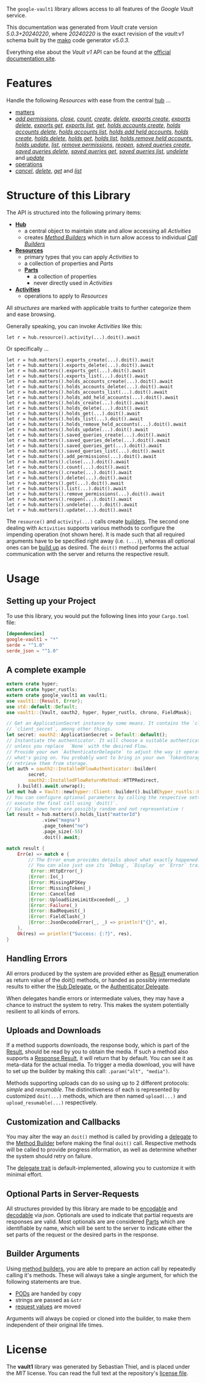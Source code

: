 <!---
DO NOT EDIT !
This file was generated automatically from 'src/generator/templates/api/README.md.mako'
DO NOT EDIT !
-->
The `google-vault1` library allows access to all features of the *Google Vault* service.

This documentation was generated from *Vault* crate version *5.0.3+20240220*, where *20240220* is the exact revision of the *vault:v1* schema built by the [mako](http://www.makotemplates.org/) code generator *v5.0.3*.

Everything else about the *Vault* *v1* API can be found at the
[official documentation site](https://developers.google.com/vault).
# Features

Handle the following *Resources* with ease from the central [hub](https://docs.rs/google-vault1/5.0.3+20240220/google_vault1/Vault) ... 

* [matters](https://docs.rs/google-vault1/5.0.3+20240220/google_vault1/api::Matter)
 * [*add permissions*](https://docs.rs/google-vault1/5.0.3+20240220/google_vault1/api::MatterAddPermissionCall), [*close*](https://docs.rs/google-vault1/5.0.3+20240220/google_vault1/api::MatterCloseCall), [*count*](https://docs.rs/google-vault1/5.0.3+20240220/google_vault1/api::MatterCountCall), [*create*](https://docs.rs/google-vault1/5.0.3+20240220/google_vault1/api::MatterCreateCall), [*delete*](https://docs.rs/google-vault1/5.0.3+20240220/google_vault1/api::MatterDeleteCall), [*exports create*](https://docs.rs/google-vault1/5.0.3+20240220/google_vault1/api::MatterExportCreateCall), [*exports delete*](https://docs.rs/google-vault1/5.0.3+20240220/google_vault1/api::MatterExportDeleteCall), [*exports get*](https://docs.rs/google-vault1/5.0.3+20240220/google_vault1/api::MatterExportGetCall), [*exports list*](https://docs.rs/google-vault1/5.0.3+20240220/google_vault1/api::MatterExportListCall), [*get*](https://docs.rs/google-vault1/5.0.3+20240220/google_vault1/api::MatterGetCall), [*holds accounts create*](https://docs.rs/google-vault1/5.0.3+20240220/google_vault1/api::MatterHoldAccountCreateCall), [*holds accounts delete*](https://docs.rs/google-vault1/5.0.3+20240220/google_vault1/api::MatterHoldAccountDeleteCall), [*holds accounts list*](https://docs.rs/google-vault1/5.0.3+20240220/google_vault1/api::MatterHoldAccountListCall), [*holds add held accounts*](https://docs.rs/google-vault1/5.0.3+20240220/google_vault1/api::MatterHoldAddHeldAccountCall), [*holds create*](https://docs.rs/google-vault1/5.0.3+20240220/google_vault1/api::MatterHoldCreateCall), [*holds delete*](https://docs.rs/google-vault1/5.0.3+20240220/google_vault1/api::MatterHoldDeleteCall), [*holds get*](https://docs.rs/google-vault1/5.0.3+20240220/google_vault1/api::MatterHoldGetCall), [*holds list*](https://docs.rs/google-vault1/5.0.3+20240220/google_vault1/api::MatterHoldListCall), [*holds remove held accounts*](https://docs.rs/google-vault1/5.0.3+20240220/google_vault1/api::MatterHoldRemoveHeldAccountCall), [*holds update*](https://docs.rs/google-vault1/5.0.3+20240220/google_vault1/api::MatterHoldUpdateCall), [*list*](https://docs.rs/google-vault1/5.0.3+20240220/google_vault1/api::MatterListCall), [*remove permissions*](https://docs.rs/google-vault1/5.0.3+20240220/google_vault1/api::MatterRemovePermissionCall), [*reopen*](https://docs.rs/google-vault1/5.0.3+20240220/google_vault1/api::MatterReopenCall), [*saved queries create*](https://docs.rs/google-vault1/5.0.3+20240220/google_vault1/api::MatterSavedQueryCreateCall), [*saved queries delete*](https://docs.rs/google-vault1/5.0.3+20240220/google_vault1/api::MatterSavedQueryDeleteCall), [*saved queries get*](https://docs.rs/google-vault1/5.0.3+20240220/google_vault1/api::MatterSavedQueryGetCall), [*saved queries list*](https://docs.rs/google-vault1/5.0.3+20240220/google_vault1/api::MatterSavedQueryListCall), [*undelete*](https://docs.rs/google-vault1/5.0.3+20240220/google_vault1/api::MatterUndeleteCall) and [*update*](https://docs.rs/google-vault1/5.0.3+20240220/google_vault1/api::MatterUpdateCall)
* [operations](https://docs.rs/google-vault1/5.0.3+20240220/google_vault1/api::Operation)
 * [*cancel*](https://docs.rs/google-vault1/5.0.3+20240220/google_vault1/api::OperationCancelCall), [*delete*](https://docs.rs/google-vault1/5.0.3+20240220/google_vault1/api::OperationDeleteCall), [*get*](https://docs.rs/google-vault1/5.0.3+20240220/google_vault1/api::OperationGetCall) and [*list*](https://docs.rs/google-vault1/5.0.3+20240220/google_vault1/api::OperationListCall)




# Structure of this Library

The API is structured into the following primary items:

* **[Hub](https://docs.rs/google-vault1/5.0.3+20240220/google_vault1/Vault)**
    * a central object to maintain state and allow accessing all *Activities*
    * creates [*Method Builders*](https://docs.rs/google-vault1/5.0.3+20240220/google_vault1/client::MethodsBuilder) which in turn
      allow access to individual [*Call Builders*](https://docs.rs/google-vault1/5.0.3+20240220/google_vault1/client::CallBuilder)
* **[Resources](https://docs.rs/google-vault1/5.0.3+20240220/google_vault1/client::Resource)**
    * primary types that you can apply *Activities* to
    * a collection of properties and *Parts*
    * **[Parts](https://docs.rs/google-vault1/5.0.3+20240220/google_vault1/client::Part)**
        * a collection of properties
        * never directly used in *Activities*
* **[Activities](https://docs.rs/google-vault1/5.0.3+20240220/google_vault1/client::CallBuilder)**
    * operations to apply to *Resources*

All *structures* are marked with applicable traits to further categorize them and ease browsing.

Generally speaking, you can invoke *Activities* like this:

```Rust,ignore
let r = hub.resource().activity(...).doit().await
```

Or specifically ...

```ignore
let r = hub.matters().exports_create(...).doit().await
let r = hub.matters().exports_delete(...).doit().await
let r = hub.matters().exports_get(...).doit().await
let r = hub.matters().exports_list(...).doit().await
let r = hub.matters().holds_accounts_create(...).doit().await
let r = hub.matters().holds_accounts_delete(...).doit().await
let r = hub.matters().holds_accounts_list(...).doit().await
let r = hub.matters().holds_add_held_accounts(...).doit().await
let r = hub.matters().holds_create(...).doit().await
let r = hub.matters().holds_delete(...).doit().await
let r = hub.matters().holds_get(...).doit().await
let r = hub.matters().holds_list(...).doit().await
let r = hub.matters().holds_remove_held_accounts(...).doit().await
let r = hub.matters().holds_update(...).doit().await
let r = hub.matters().saved_queries_create(...).doit().await
let r = hub.matters().saved_queries_delete(...).doit().await
let r = hub.matters().saved_queries_get(...).doit().await
let r = hub.matters().saved_queries_list(...).doit().await
let r = hub.matters().add_permissions(...).doit().await
let r = hub.matters().close(...).doit().await
let r = hub.matters().count(...).doit().await
let r = hub.matters().create(...).doit().await
let r = hub.matters().delete(...).doit().await
let r = hub.matters().get(...).doit().await
let r = hub.matters().list(...).doit().await
let r = hub.matters().remove_permissions(...).doit().await
let r = hub.matters().reopen(...).doit().await
let r = hub.matters().undelete(...).doit().await
let r = hub.matters().update(...).doit().await
```

The `resource()` and `activity(...)` calls create [builders][builder-pattern]. The second one dealing with `Activities` 
supports various methods to configure the impending operation (not shown here). It is made such that all required arguments have to be 
specified right away (i.e. `(...)`), whereas all optional ones can be [build up][builder-pattern] as desired.
The `doit()` method performs the actual communication with the server and returns the respective result.

# Usage

## Setting up your Project

To use this library, you would put the following lines into your `Cargo.toml` file:

```toml
[dependencies]
google-vault1 = "*"
serde = "^1.0"
serde_json = "^1.0"
```

## A complete example

```Rust
extern crate hyper;
extern crate hyper_rustls;
extern crate google_vault1 as vault1;
use vault1::{Result, Error};
use std::default::Default;
use vault1::{Vault, oauth2, hyper, hyper_rustls, chrono, FieldMask};

// Get an ApplicationSecret instance by some means. It contains the `client_id` and 
// `client_secret`, among other things.
let secret: oauth2::ApplicationSecret = Default::default();
// Instantiate the authenticator. It will choose a suitable authentication flow for you, 
// unless you replace  `None` with the desired Flow.
// Provide your own `AuthenticatorDelegate` to adjust the way it operates and get feedback about 
// what's going on. You probably want to bring in your own `TokenStorage` to persist tokens and
// retrieve them from storage.
let auth = oauth2::InstalledFlowAuthenticator::builder(
        secret,
        oauth2::InstalledFlowReturnMethod::HTTPRedirect,
    ).build().await.unwrap();
let mut hub = Vault::new(hyper::Client::builder().build(hyper_rustls::HttpsConnectorBuilder::new().with_native_roots().https_or_http().enable_http1().build()), auth);
// You can configure optional parameters by calling the respective setters at will, and
// execute the final call using `doit()`.
// Values shown here are possibly random and not representative !
let result = hub.matters().holds_list("matterId")
             .view("magna")
             .page_token("no")
             .page_size(-55)
             .doit().await;

match result {
    Err(e) => match e {
        // The Error enum provides details about what exactly happened.
        // You can also just use its `Debug`, `Display` or `Error` traits
         Error::HttpError(_)
        |Error::Io(_)
        |Error::MissingAPIKey
        |Error::MissingToken(_)
        |Error::Cancelled
        |Error::UploadSizeLimitExceeded(_, _)
        |Error::Failure(_)
        |Error::BadRequest(_)
        |Error::FieldClash(_)
        |Error::JsonDecodeError(_, _) => println!("{}", e),
    },
    Ok(res) => println!("Success: {:?}", res),
}

```
## Handling Errors

All errors produced by the system are provided either as [Result](https://docs.rs/google-vault1/5.0.3+20240220/google_vault1/client::Result) enumeration as return value of
the doit() methods, or handed as possibly intermediate results to either the 
[Hub Delegate](https://docs.rs/google-vault1/5.0.3+20240220/google_vault1/client::Delegate), or the [Authenticator Delegate](https://docs.rs/yup-oauth2/*/yup_oauth2/trait.AuthenticatorDelegate.html).

When delegates handle errors or intermediate values, they may have a chance to instruct the system to retry. This 
makes the system potentially resilient to all kinds of errors.

## Uploads and Downloads
If a method supports downloads, the response body, which is part of the [Result](https://docs.rs/google-vault1/5.0.3+20240220/google_vault1/client::Result), should be
read by you to obtain the media.
If such a method also supports a [Response Result](https://docs.rs/google-vault1/5.0.3+20240220/google_vault1/client::ResponseResult), it will return that by default.
You can see it as meta-data for the actual media. To trigger a media download, you will have to set up the builder by making
this call: `.param("alt", "media")`.

Methods supporting uploads can do so using up to 2 different protocols: 
*simple* and *resumable*. The distinctiveness of each is represented by customized 
`doit(...)` methods, which are then named `upload(...)` and `upload_resumable(...)` respectively.

## Customization and Callbacks

You may alter the way an `doit()` method is called by providing a [delegate](https://docs.rs/google-vault1/5.0.3+20240220/google_vault1/client::Delegate) to the 
[Method Builder](https://docs.rs/google-vault1/5.0.3+20240220/google_vault1/client::CallBuilder) before making the final `doit()` call. 
Respective methods will be called to provide progress information, as well as determine whether the system should 
retry on failure.

The [delegate trait](https://docs.rs/google-vault1/5.0.3+20240220/google_vault1/client::Delegate) is default-implemented, allowing you to customize it with minimal effort.

## Optional Parts in Server-Requests

All structures provided by this library are made to be [encodable](https://docs.rs/google-vault1/5.0.3+20240220/google_vault1/client::RequestValue) and 
[decodable](https://docs.rs/google-vault1/5.0.3+20240220/google_vault1/client::ResponseResult) via *json*. Optionals are used to indicate that partial requests are responses 
are valid.
Most optionals are are considered [Parts](https://docs.rs/google-vault1/5.0.3+20240220/google_vault1/client::Part) which are identifiable by name, which will be sent to 
the server to indicate either the set parts of the request or the desired parts in the response.

## Builder Arguments

Using [method builders](https://docs.rs/google-vault1/5.0.3+20240220/google_vault1/client::CallBuilder), you are able to prepare an action call by repeatedly calling it's methods.
These will always take a single argument, for which the following statements are true.

* [PODs][wiki-pod] are handed by copy
* strings are passed as `&str`
* [request values](https://docs.rs/google-vault1/5.0.3+20240220/google_vault1/client::RequestValue) are moved

Arguments will always be copied or cloned into the builder, to make them independent of their original life times.

[wiki-pod]: http://en.wikipedia.org/wiki/Plain_old_data_structure
[builder-pattern]: http://en.wikipedia.org/wiki/Builder_pattern
[google-go-api]: https://github.com/google/google-api-go-client

# License
The **vault1** library was generated by Sebastian Thiel, and is placed 
under the *MIT* license.
You can read the full text at the repository's [license file][repo-license].

[repo-license]: https://github.com/Byron/google-apis-rsblob/main/LICENSE.md

